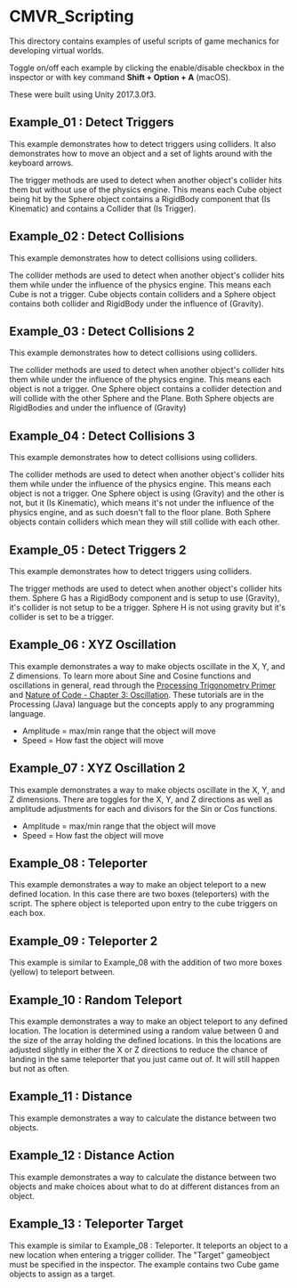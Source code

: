 # CMVR_Scripting

This directory contains examples of useful scripts of game mechanics for developing virtual worlds.

Toggle on/off each example by clicking the enable/disable checkbox in the inspector or with key command **Shift + Option + A** (macOS).

These were built using Unity 2017.3.0f3.

## Example_01 : Detect Triggers

This example demonstrates how to detect triggers using colliders. It also demonstrates how to move an object and a set of lights around with the keyboard arrows.

The trigger methods are used to detect when another object's collider hits them but without use of the physics engine. This means each Cube object being hit by the Sphere object contains a RigidBody component that (Is Kinematic) and contains a Collider that (Is Trigger).

## Example_02 : Detect Collisions

This example demonstrates how to detect collisions using colliders.

The collider methods are used to detect when another object's collider hits them while under the influence of the physics engine. This means each Cube is not a trigger. Cube objects contain colliders and a Sphere object contains both collider and RigidBody under the influence of (Gravity).

## Example_03 : Detect Collisions 2

This example demonstrates how to detect collisions using colliders.

The collider methods are used to detect when another object's collider hits them while under the influence of the physics engine. This means each object is not a trigger. One Sphere object contains a collider detection and will collide with the other Sphere and the Plane. Both Sphere objects are RigidBodies and under the influence of (Gravity)

## Example_04 : Detect Collisions 3

This example demonstrates how to detect collisions using colliders.

The collider methods are used to detect when another object's collider hits them while under the influence of the physics engine. This means each object is not a trigger. One Sphere object is using (Gravity) and the other is not, but it (Is Kinematic), which means it's not under the influence of the physics engine, and as such doesn't fall to the floor plane. Both Sphere objects contain colliders which mean they will still collide with each other.

## Example_05 : Detect Triggers 2

This example demonstrates how to detect triggers using colliders.

The trigger methods are used to detect when another object's collider hits them. Sphere G has a RigidBody component and is setup to use (Gravity), it's collider is not setup to be a trigger. Sphere H is not using gravity but it's collider is set to be a trigger.

## Example_06 : XYZ Oscillation

This example demonstrates a way to make objects oscillate in the X, Y, and Z dimensions. To learn more about Sine and Cosine functions and oscillations in general, read through the [Processing Trigonometry Primer](https://processing.org/tutorials/trig/) and [Nature of Code - Chapter 3: Oscillation](http://natureofcode.com/book/chapter-3-oscillation/). These tutorials are in the Processing (Java) language but the concepts apply to any programming language.

* Amplitude = max/min range that the object will move
* Speed = How fast the object will move

## Example_07 : XYZ Oscillation 2

This example demonstrates a way to make objects oscillate in the X, Y, and Z dimensions. There are toggles for the X, Y, and Z directions as well as amplitude adjustments for each and divisors for the Sin or Cos functions.

* Amplitude = max/min range that the object will move
* Speed = How fast the object will move

## Example_08 : Teleporter

This example demonstrates a way to make an object teleport to a new defined location. In this case there are two boxes (teleporters) with the script. The sphere object is teleported upon entry to the cube triggers on each box.

## Example_09 : Teleporter 2

This example is similar to Example_08 with the addition of two more boxes (yellow) to teleport between.

## Example_10 : Random Teleport

This example demonstrates a way to make an object teleport to any defined location. The location is determined using a random value between 0 and the size of the array holding the defined locations. In this the locations are adjusted slightly in either the X or Z directions to reduce the chance of landing in the same teleporter that you just came out of. It will still happen but not as often.

## Example_11 : Distance

This example demonstrates a way to calculate the distance between two objects.

## Example_12 : Distance Action

This example demonstrates a way to calculate the distance between two objects and make choices about what to do at different distances from an object.

## Example_13 : Teleporter Target

This example is similar to Example_08 : Teleporter. It teleports an object to a new location when entering a trigger collider. The "Target" gameobject must be specified in the inspector. The example contains two Cube game objects to assign as a target.








